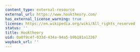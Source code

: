```yaml
---
content_type: external-resource
external_url: https://www.hooktheory.com/
has_external_license_warning: true
license: https://en.wikipedia.org/wiki/All_rights_reserved
status: ''
title: Hooktheory
uid: 0a0f9c4f-033d-434a-94a5-b9b181a12267
wayback_url: ''
---
```

